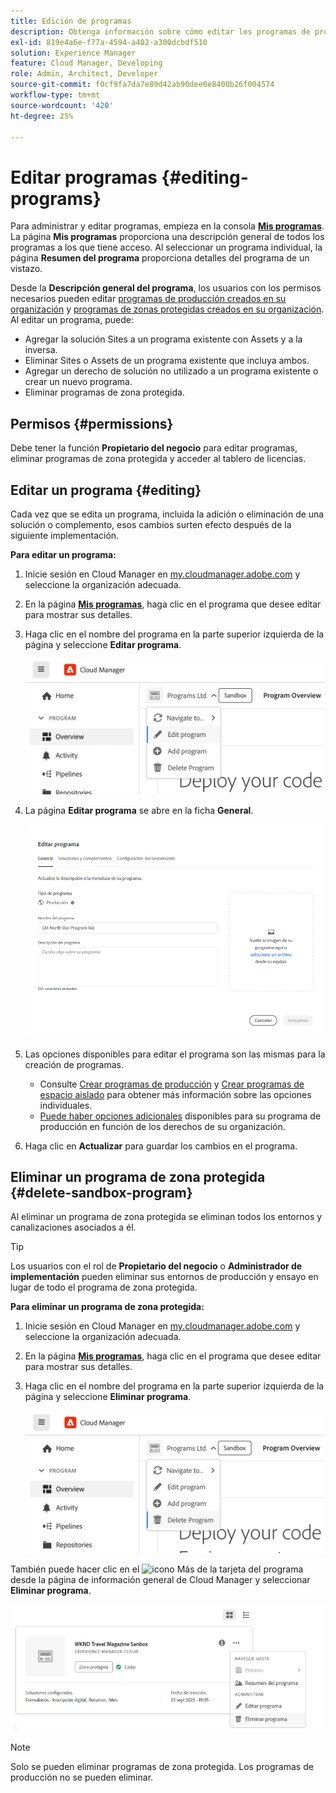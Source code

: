 ```yaml
---
title: Edición de programas
description: Obtenga información sobre cómo editar los programas de producción y de zonas protegidas para ajustar sus opciones después de crearlas.
exl-id: 819e4a6e-f77a-4594-a402-a300dcbdf510
solution: Experience Manager
feature: Cloud Manager, Developing
role: Admin, Architect, Developer
source-git-commit: f0cf9fa7da7e89d42ab90dee0e8400b26f004574
workflow-type: tm+mt
source-wordcount: '420'
ht-degree: 25%

---
```



# Editar programas {#editing-programs}

Para administrar y editar programas, empieza en la consola [**Mis programas**](/help/implementing/cloud-manager/navigation.md). La página **Mis programas** proporciona una descripción general de todos los programas a los que tiene acceso. Al seleccionar un programa individual, la página **Resumen del programa** proporciona detalles del programa de un vistazo.

Desde la **Descripción general del programa**, los usuarios con los permisos necesarios pueden editar [programas de producción creados en su organización](creating-production-programs.md) y [programas de zonas protegidas creados en su organización](creating-sandbox-programs.md). Al editar un programa, puede:

* Agregar la solución Sites a un programa existente con Assets y a la inversa.
* Eliminar Sites o Assets de un programa existente que incluya ambos.
* Agregar un derecho de solución no utilizado a un programa existente o crear un nuevo programa.
* Eliminar programas de zona protegida.

## Permisos {#permissions}

Debe tener la función **Propietario del negocio** para editar programas, eliminar programas de zona protegida y acceder al tablero de licencias.

## Editar un programa {#editing}

Cada vez que se edita un programa, incluida la adición o eliminación de una solución o complemento, esos cambios surten efecto después de la siguiente implementación.

**Para editar un programa:**

1. Inicie sesión en Cloud Manager en [my.cloudmanager.adobe.com](https://my.cloudmanager.adobe.com/) y seleccione la organización adecuada.

1. En la página **[Mis programas](#my-programs)**, haga clic en el programa que desee editar para mostrar sus detalles.

1. Haga clic en el nombre del programa en la parte superior izquierda de la página y seleccione **Editar programa**.

   ![Opción Editar programa](assets/edit-program-overview.png)

1. La página **Editar programa** se abre en la ficha **General**.

   ![Pestaña General](assets/edit-program-prod1.png)

1. Las opciones disponibles para editar el programa son las mismas para la creación de programas.
   * Consulte [Crear programas de producción](/help/implementing/cloud-manager/getting-access-to-aem-in-cloud/creating-production-programs.md) y [Crear programas de espacio aislado](/help/implementing/cloud-manager/getting-access-to-aem-in-cloud/creating-sandbox-programs.md) para obtener más información sobre las opciones individuales.
   * [Puede haber opciones adicionales](/help/implementing/cloud-manager/getting-access-to-aem-in-cloud/creating-production-programs.md#options) disponibles para su programa de producción en función de los derechos de su organización.

1. Haga clic en **Actualizar** para guardar los cambios en el programa.

## Eliminar un programa de zona protegida {#delete-sandbox-program}

Al eliminar un programa de zona protegida se eliminan todos los entornos y canalizaciones asociados a él.

>[!TIP]
>
>Los usuarios con el rol de **Propietario del negocio** o **Administrador de implementación** pueden eliminar sus entornos de producción y ensayo en lugar de todo el programa de zona protegida.

**Para eliminar un programa de zona protegida:**

1. Inicie sesión en Cloud Manager en [my.cloudmanager.adobe.com](https://my.cloudmanager.adobe.com/) y seleccione la organización adecuada.

1. En la página **[Mis programas](#my-programs)**, haga clic en el programa que desee editar para mostrar sus detalles.

1. Haga clic en el nombre del programa en la parte superior izquierda de la página y seleccione **Eliminar programa**.

   ![Opción Eliminar programa](assets/delete-sandbox1.png)

También puede hacer clic en el ![icono Más](https://spectrum.adobe.com/static/icons/workflow_18/Smock_More_18_N.svg) de la tarjeta del programa desde la página de información general de Cloud Manager y seleccionar **Eliminar programa**.

![Eliminar zona protegida de la tarjeta de programa](assets/delete-sandbox2.png)

>[!NOTE]
>
>Solo se pueden eliminar programas de zona protegida. Los programas de producción no se pueden eliminar.

